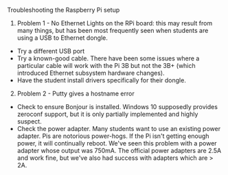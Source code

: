 Troubleshooting the Raspberry Pi setup

1. Problem 1 - No Ethernet Lights on the RPi board: this may result from many things, but has been most frequently seen when students are using a USB to Ethernet dongle.
  * Try a different USB port
  * Try a known-good cable.  There have been some issues where a particular cable will work with the Pi 3B but not the 3B+ (which introduced Ethernet subsystem hardware changes).
  * Have the student install drivers specifically for their dongle.
2. Problem 2 - Putty gives a hostname error
  * Check to ensure Bonjour is installed.  Windows 10 supposedly provides zeroconf support, but it is only partially implemented and highly suspect.
  * Check the power adapter.  Many students want to use an existing power adapter.  Pis are notorious power-hogs.  If the Pi isn't getting enough power, it will continually reboot.  We've seen this problem with a power adapter whose output was 750mA.  The official power adapters are 2.5A and work fine, but we've also had success with adapters which are > 2A.
  
